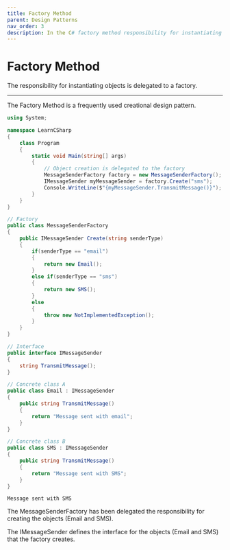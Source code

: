 ```yaml
---
title: Factory Method
parent: Design Patterns
nav_order: 3
description: In the C# factory method responsibility for instantiating objects is deferred to a factory.
---
```


# Factory Method
The responsibility for instantiating objects is delegated to a factory.

****

The Factory Method is a frequently used creational design pattern.

```csharp
using System;

namespace LearnCSharp
{
    class Program
    {
        static void Main(string[] args)
        {
            // Object creation is delegated to the factory
            MessageSenderFactory factory = new MessageSenderFactory();
            IMessageSender myMessageSender = factory.Create("sms");
            Console.WriteLine($"{myMessageSender.TransmitMessage()}");
        }
    }
}

// Factory
public class MessageSenderFactory
{
    public IMessageSender Create(string senderType)
    {
        if(senderType == "email")
        {
            return new Email();
        }
        else if(senderType == "sms")
        {
            return new SMS();
        }
        else
        {
            throw new NotImplementedException();
        }
    }
}

// Interface
public interface IMessageSender
{
    string TransmitMessage();
}

// Concrete class A
public class Email : IMessageSender
{
    public string TransmitMessage()
    {
        return "Message sent with email";
    }
}

// Concrete class B
public class SMS : IMessageSender
{
    public string TransmitMessage()
    {
        return "Message sent with SMS";
    }
}
```

```
Message sent with SMS
```

The MessageSenderFactory has been delegated the responsibility for creating the objects (Email and SMS).

The IMessageSender defines the interface for the objects (Email and SMS) that the factory creates.
